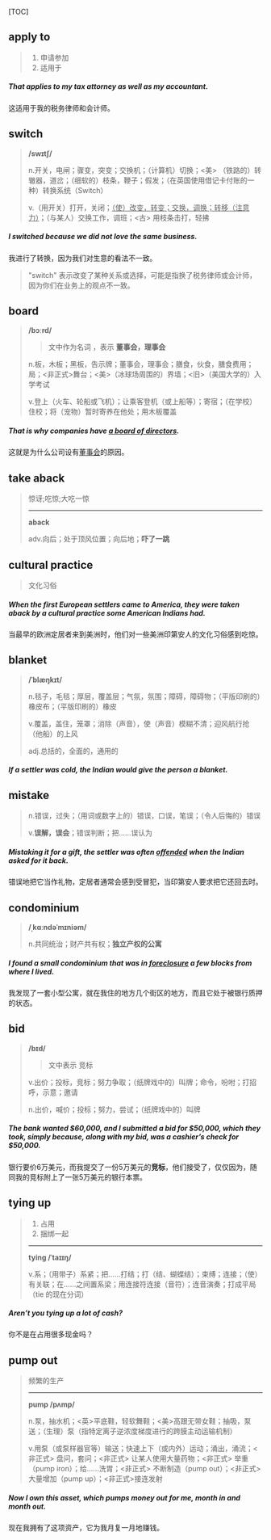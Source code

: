 [TOC]

## apply to

> 1. 申请参加
> 2. 适用于

##### That **applies to** my tax attorney as well as my accountant.

这适用于我的税务律师和会计师。

## switch

> **/swɪtʃ/**
>
> n.开关，电闸；骤变，突变；交换机；（计算机）切换；<美> （铁路的）转辙器，道岔；（细软的）枝条，鞭子；假发；（在英国使用借记卡付账的一种）转换系统（Switch）
>
> v.（用开关）打开，关闭；<u>（使）改变，转变；交换，调换；转移（注意力）</u>；（与某人）交换工作，调班；<古> 用枝条击打，轻拂

##### I **switched** because we did not love the same business.

我进行了转换，因为我们对生意的看法不一致。

> "switch" 表示改变了某种关系或选择，可能是指换了税务律师或会计师，因为你们在业务上的观点不一致。

## board

> **/bɔːrd/**
>
> > 文中作为名词 ，表示 **董事会，理事会**
>
> n.板，木板；黑板，告示牌；董事会，理事会；膳食，伙食，膳食费用；局；<非正式>舞台；<美>（冰球场周围的）界墙；<旧>（美国大学的）入学考试
>
> v.登上（火车、轮船或飞机）；让乘客登机（或上船等）；寄宿；（在学校）住校；将（宠物）暂时寄养在他处；用木板覆盖

##### That is why companies have <u>a **board** of directors</u>.

这就是为什么公司设有<u>董事会</u>的原因。

## take aback

> 惊讶;吃惊;大吃一惊
>
> ---
>
> **aback**
>
> adv.向后；处于顶风位置；向后地；**吓了一跳**

## cultural practice

> 文化习俗

##### When the first European settlers came to America, they were **taken aback** by **a cultural practice** some American Indians had.

当最早的欧洲定居者来到美洲时，他们对一些美洲印第安人的文化习俗感到吃惊。

## blanket

> **/ˈblæŋkɪt/**
>
> n.毯子，毛毯；厚层，覆盖层；气氛，氛围；障碍，障碍物；（平版印刷的）橡皮布；（平版印刷的）橡皮
>
> v.覆盖，盖住，笼罩；消除（声音），使（声音）模糊不清；迎风航行抢（他船）的上风
>
> adj.总括的，全面的，通用的

##### If a settler was cold, the Indian would give the person a **blanket**.

## mistake

> n.错误，过失；（用词或数字上的）错误，口误，笔误；（令人后悔的）错误
>
> v.**误解，误会**；错误判断；把……误认为

##### **Mistaking** it for a gift, the settler was often <u>offended</u> when the Indian asked for it back.

错误地把它当作礼物，定居者通常会感到受冒犯，当印第安人要求把它还回去时。

## condominium

> **/ˌkɑːndəˈmɪniəm/**
>
> n.共同统治；财产共有权；**独立产权的公寓**

##### I found a small **condominium** that was in <u>foreclosure</u> a few blocks from where I lived.

我发现了一套小型公寓，就在我住的地方几个街区的地方，而且它处于被银行质押的状态。

## bid

> **/bɪd/**
>
> > 文中表示 竞标
>
> v.出价；投标，竞标；努力争取；（纸牌戏中的）叫牌；命令，吩咐；打招呼，示意；邀请
>
> n.出价，喊价；投标；努力，尝试；（纸牌戏中的）叫牌

##### The bank wanted \$60,000, and I submitted a **bid** for \$50,000, which they took, simply because, along with my bid, was a cashier’s check for $50,000.

银行要价6万美元，而我提交了一份5万美元的**竞标**，他们接受了，仅仅因为，随同我的竞标附上了一张5万美元的银行本票。

## tying up

> 1. 占用
> 2. 捆绑一起
>
> ---
>
> **tying	/ˈtaɪɪŋ/**
>
> v.系；（用带子）系紧；把……打结；打（结、蝴蝶结）；束缚；连接；（使）有关联；在……之间置系梁；用连接符连接（音符）；连音演奏；打成平局（tie 的现在分词）

##### Aren’t you **tying up** a lot of cash?

你不是在占用很多现金吗？

## pump out

> 频繁的生产
>
> ---
>
> **pump	/pʌmp/**
>
> n.泵，抽水机；<英>平底鞋，轻软舞鞋；<美>高跟无带女鞋；抽吸，泵送；（生理）泵（指特定离子逆浓度梯度进行的跨膜主动运输机制）
>
> v.用泵（或泵样器官等）输送；快速上下（或内外）运动；涌出，涌流；<非正式> 盘问，套问；<非正式> 让某人使用大量药物；<非正式> 举重（pump iron）；给......洗胃；<非正式> 不断制造（pump out）；<非正式>大量增加（pump up）；<非正式>接连发射

##### Now I own this asset, which **pumps** money **out** for me, month in and month out.

现在我拥有了这项资产，它为我月复一月地赚钱。